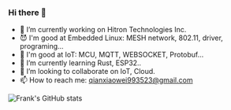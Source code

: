 ### Hi there 👋

- 🔭 I’m currently working on Hitron Technologies Inc.
- 😈 I'm good at Embedded Linux: MESH network, 802.11, driver, programing...
- 👄 I'm good at IoT: MCU, MQTT, WEBSOCKET, Protobuf...
- 🌱 I’m currently learning Rust, ESP32..
- 👯 I’m looking to collaborate on IoT, Cloud.
- 📫 How to reach me: qianxiaowei993523@gmail.com

![Frank's GitHub stats](https://github-readme-stats.vercel.app/api?username=WeiXiaoQian&show_icons=true&theme=dracula)
